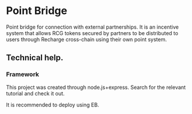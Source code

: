 # Point Bridge

Point bridge for connection with external partnerships. 
It is an incentive system that allows RCG tokens secured by partners to be distributed to users through Recharge cross-chain using their own point system.

## Technical help.

### Framework

This project was created through node.js+express.
Search for the relevant tutorial and check it out.

It is recommended to deploy using EB.
